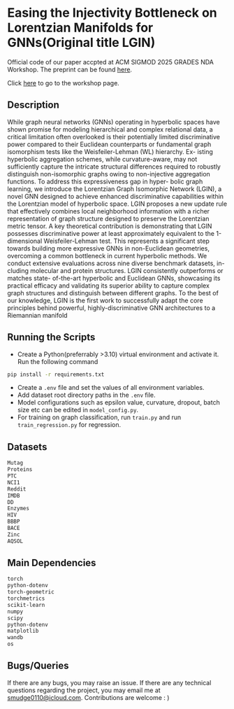 # Easing the Injectivity Bottleneck on Lorentzian Manifolds for GNNs(Original title LGIN)
Official code of our paper accpted at ACM SIGMOD 2025 GRADES NDA Workshop. The preprint can be found <a href="https://arxiv.org/abs/2504.00142">here</a>.

Click <a href="https://gradesnda.github.io/">here</a> to go to the workshop page.

## Description
While graph neural networks (GNNs) operating in hyperbolic spaces have shown promise
for modeling hierarchical and complex relational data, a critical limitation often overlooked
is their potentially limited discriminative power compared to their Euclidean counterparts
or fundamental graph isomorphism tests like the Weisfeiler-Lehman (WL) hierarchy. Ex-
isting hyperbolic aggregation schemes, while curvature-aware, may not sufficiently capture
the intricate structural differences required to robustly distinguish non-isomorphic graphs
owing to non-injective aggregation functions. To address this expressiveness gap in hyper-
bolic graph learning, we introduce the Lorentzian Graph Isomorphic Network (LGIN), a
novel GNN designed to achieve enhanced discriminative capabilities within the Lorentzian
model of hyperbolic space. LGIN proposes a new update rule that effectively combines
local neighborhood information with a richer representation of graph structure designed to
preserve the Lorentzian metric tensor. A key theoretical contribution is demonstrating that
LGIN possesses discriminative power at least approximately equivalent to the 1-dimensional
Weisfeiler-Lehman test. This represents a significant step towards building more expressive
GNNs in non-Euclidean geometries, overcoming a common bottleneck in current hyperbolic
methods. We conduct extensive evaluations across nine diverse benchmark datasets, in-
cluding molecular and protein structures. LGIN consistently outperforms or matches state-
of-the-art hyperbolic and Euclidean GNNs, showcasing its practical efficacy and validating
its superior ability to capture complex graph structures and distinguish between different
graphs. To the best of our knowledge, LGIN is the first work to successfully adapt the
core principles behind powerful, highly-discriminative GNN architectures to a Riemannian
manifold

## Running the Scripts
- Create a Python(preferrably >3.10) virtual environment and activate it. Run the following command
```sh
pip install -r requirements.txt
```
- Create a ```.env``` file and set the values of all environment variables. 
- Add dataset root directory paths in the ```.env``` file.
- Model configurations such as epsilon value, curvature, dropout, batch size etc can be edited in ```model_config.py```.
- For training on graph classification, run ```train.py``` and run ```train_regression.py``` for regression.

## Datasets
```sh
Mutag
Proteins
PTC
NCI1
Reddit
IMDB
DD
Enzymes
HIV
BBBP
BACE
Zinc
AQSOL
```

## Main Dependencies
```sh
torch
python-dotenv
torch-geometric
torchmetrics
scikit-learn
numpy
scipy
python-dotenv
matplotlib
wandb
os
```

## Bugs/Queries
If there are any bugs, you may raise an issue. If there are any technical questions regarding the project, you may email me at smudge0110@icloud.com. Contributions are welcome : )
